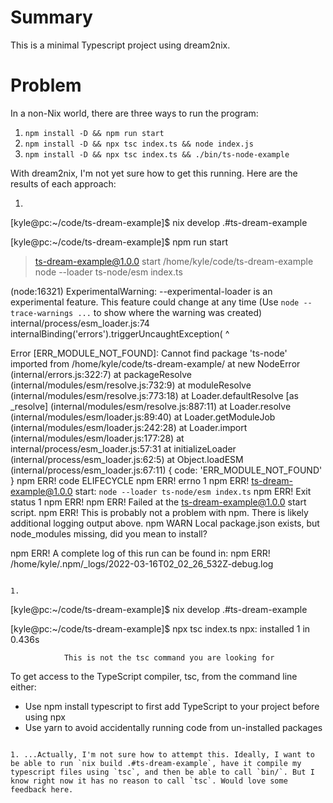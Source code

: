 # Summary
This is a minimal Typescript project using dream2nix.

# Problem
In a non-Nix world, there are three ways to run the program:

1. `npm install -D && npm run start`
2. `npm install -D && npx tsc index.ts && node index.js`
3. `npm install -D && npx tsc index.ts && ./bin/ts-node-example`

With dream2nix, I'm not yet sure how to get this running. Here are the results of each approach:

1. ```
[kyle@pc:~/code/ts-dream-example]$ nix develop .#ts-dream-example

[kyle@pc:~/code/ts-dream-example]$ npm run start

> ts-dream-example@1.0.0 start /home/kyle/code/ts-dream-example
> node --loader ts-node/esm index.ts

(node:16321) ExperimentalWarning: --experimental-loader is an experimental feature. This feature could change at any time
(Use `node --trace-warnings ...` to show where the warning was created)
internal/process/esm_loader.js:74
    internalBinding('errors').triggerUncaughtException(
                              ^

Error [ERR_MODULE_NOT_FOUND]: Cannot find package 'ts-node' imported from /home/kyle/code/ts-dream-example/
    at new NodeError (internal/errors.js:322:7)
    at packageResolve (internal/modules/esm/resolve.js:732:9)
    at moduleResolve (internal/modules/esm/resolve.js:773:18)
    at Loader.defaultResolve [as _resolve] (internal/modules/esm/resolve.js:887:11)
    at Loader.resolve (internal/modules/esm/loader.js:89:40)
    at Loader.getModuleJob (internal/modules/esm/loader.js:242:28)
    at Loader.import (internal/modules/esm/loader.js:177:28)
    at internal/process/esm_loader.js:57:31
    at initializeLoader (internal/process/esm_loader.js:62:5)
    at Object.loadESM (internal/process/esm_loader.js:67:11) {
  code: 'ERR_MODULE_NOT_FOUND'
}
npm ERR! code ELIFECYCLE
npm ERR! errno 1
npm ERR! ts-dream-example@1.0.0 start: `node --loader ts-node/esm index.ts`
npm ERR! Exit status 1
npm ERR! 
npm ERR! Failed at the ts-dream-example@1.0.0 start script.
npm ERR! This is probably not a problem with npm. There is likely additional logging output above.
npm WARN Local package.json exists, but node_modules missing, did you mean to install?

npm ERR! A complete log of this run can be found in:
npm ERR!     /home/kyle/.npm/_logs/2022-03-16T02_02_26_532Z-debug.log
``` 

1. 
```
[kyle@pc:~/code/ts-dream-example]$ nix develop .#ts-dream-example

[kyle@pc:~/code/ts-dream-example]$ npx tsc index.ts 
npx: installed 1 in 0.436s

                                                                               
                This is not the tsc command you are looking for                
                                                                               

To get access to the TypeScript compiler, tsc, from the command line either:

- Use npm install typescript to first add TypeScript to your project before using npx
- Use yarn to avoid accidentally running code from un-installed packages

```

1. ...Actually, I'm not sure how to attempt this. Ideally, I want to be able to run `nix build .#ts-dream-example`, have it compile my typescript files using `tsc`, and then be able to call `bin/`. But I know right now it has no reason to call `tsc`. Would love some feedback here.
